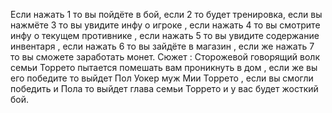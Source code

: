 Если нажать 1 то вы пойдёте в бой, если 2 то будет тренировка, если вы нажмёте 3 то вы увидите инфу о игроке , если нажать 4 то вы смотрите инфу о текущем противнике ,
если нажать 5 то вы увидите содержание инвентаря , если нажать 6 то вы зайдёте в магазин , если же нажать 7 то вы сможете заработать  монет.
Сюжет : Сторожевой говорящий волк семьи Торрето пытается помешать вам проникнуть в дом , если же вы его победите то выйдет Пол Уокер муж Мии Торрето , если вы смогли победить и Пола то выйдет глава семьи Торрето и у вас будет жосткий бой.
